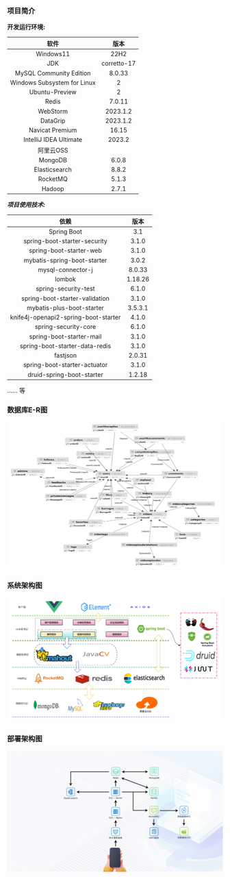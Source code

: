 ### 项目简介

**开发运行环境:**


|             软件              |     版本      |
|:---------------------------:|:-----------:|
|          Windows11          |    22H2     |
|             JDK             | corretto-17 |
|   MySQL Community Edition   |   8.0.33    |
| Windows Subsystem for Linux |      2      |
|       Ubuntu-Preview        |      2      |
|            Redis            |   7.0.11    |
|          WebStorm           |  2023.1.2   |
|          DataGrip           |  2023.1.2   |
|       Navicat Premium       |    16.15    |
|   IntelliJ IDEA Ultimate    |   2023.2    |
|           阿里云OSS            |             |
|           MongoDB           |    6.0.8    |
|        Elasticsearch        |    8.8.2    |
|          RocketMQ           |    5.1.3    |
|           Hadoop            |    2.7.1    |

***项目使用技术:***

|                  依赖                  |   版本    |
|:------------------------------------:|:-------:|
|             Spring Boot              |   3.1   |
|     spring-boot-starter-security     |  3.1.0  |
|       spring-boot-starter-web        |  3.1.0  |
|     mybatis-spring-boot-starter      |  3.0.2  |
|          mysql-connector-j           | 8.0.33  |
|                lombok                | 1.18.26 |
|         spring-security-test         |  6.1.0  |
|    spring-boot-starter-validation    |  3.1.0  |
|      mybatis-plus-boot-starter       | 3.5.3.1 |
| knife4j-openapi2-spring-boot-starter |  4.1.0  |
|         spring-security-core         |  6.1.0  |
|       spring-boot-starter-mail       |  3.1.0  |
|    spring-boot-starter-data-redis    |  3.1.0  |
|               fastjson               | 2.0.31  |
|     spring-boot-starter-actuator     |  3.1.0  |
|      druid-spring-boot-starter       | 1.2.18  |

...... 等

### 数据库E-R图

![image-20230807152646636](设计部分/img_2.png)

### 系统架构图

![img](设计部分/img.png)

### 部署架构图

![img_1](设计部分/img_1.png)